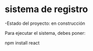 <h1> sistema de registro</h1>

-Estado del proyecto: en construcción 

Para ejecutar el sistema, debes poner:

npm install react
